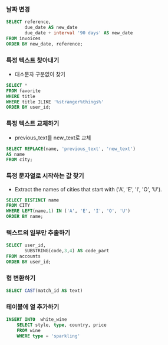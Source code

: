 
### 날짜 변경

```SQL
SELECT reference,
       due_date AS new_date   
       due_date + interval '90 days' AS new_date   
FROM invoices
ORDER BY new_date, reference;

```


### 특정 텍스트 찾아내기
 - 대소문자 구분없이 찾기
```SQL
SELECT *
FROM favorite
WHERE title
WHERE title ILIKE '%stranger%things%'
ORDER BY user_id;
```

### 특정 텍스트 교체하기
- previous_text를 new_text로 교체
```SQL
SELECT REPLACE(name, 'previous_text', 'new_text')
AS name
FROM city;
```

### 특정 문자열로 시작하는 값 찾기
- Extract the names of cities that start with ('A', 'E', 'I', 'O', 'U').

```SQL
SELECT DISTINCT name
FROM CITY
WHERE LEFT(name,1) IN ('A', 'E', 'I', 'O', 'U')
ORDER BY name;
```


### 텍스트의 일부만 추출하기
```SQL
SELECT user_id,
       SUBSTRING(code,3,4) AS code_part
FROM accounts
ORDER BY user_id;

```


### 형 변환하기
```SQL
SELECT CAST(match_id AS text)
```

### 테이블에 열 추가하기
```SQL
INSERT INTO  white_wine
    SELECT style, type, country, price
    FROM wine
    WHERE type = 'sparkling'
```
